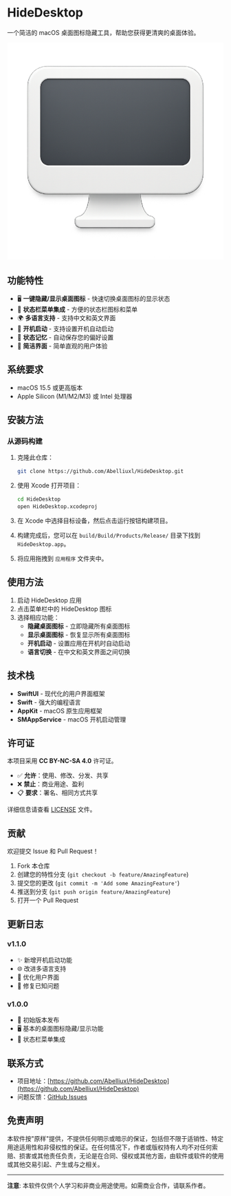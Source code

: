 # HideDesktop

一个简洁的 macOS 桌面图标隐藏工具，帮助您获得更清爽的桌面体验。

![App Icon](HideDesktop/Assets.xcassets/AppIcon.appiconset/1024.png)

## 功能特性

- 🖥️ **一键隐藏/显示桌面图标** - 快速切换桌面图标的显示状态
- 🎯 **状态栏菜单集成** - 方便的状态栏图标和菜单
- 🌍 **多语言支持** - 支持中文和英文界面
- 🚀 **开机启动** - 支持设置开机自动启动
- 💾 **状态记忆** - 自动保存您的偏好设置
- 🎨 **简洁界面** - 简单直观的用户体验

## 系统要求

- macOS 15.5 或更高版本
- Apple Silicon (M1/M2/M3) 或 Intel 处理器

## 安装方法

### 从源码构建

1. 克隆此仓库：
   ```bash
   git clone https://github.com/Abelliuxl/HideDesktop.git
   ```

2. 使用 Xcode 打开项目：
   ```bash
   cd HideDesktop
   open HideDesktop.xcodeproj
   ```

3. 在 Xcode 中选择目标设备，然后点击运行按钮构建项目。

4. 构建完成后，您可以在 `build/Build/Products/Release/` 目录下找到 `HideDesktop.app`。

5. 将应用拖拽到 `应用程序` 文件夹中。

## 使用方法

1. 启动 HideDesktop 应用
2. 点击菜单栏中的 HideDesktop 图标
3. 选择相应功能：
   - **隐藏桌面图标** - 立即隐藏所有桌面图标
   - **显示桌面图标** - 恢复显示所有桌面图标
   - **开机启动** - 设置应用在开机时自动启动
   - **语言切换** - 在中文和英文界面之间切换

## 技术栈

- **SwiftUI** - 现代化的用户界面框架
- **Swift** - 强大的编程语言
- **AppKit** - macOS 原生应用框架
- **SMAppService** - macOS 开机启动管理

## 许可证

本项目采用 **CC BY-NC-SA 4.0** 许可证。

- ✅ **允许**：使用、修改、分发、共享
- ❌ **禁止**：商业用途、盈利
- 📋 **要求**：署名、相同方式共享

详细信息请查看 [LICENSE](LICENSE) 文件。

## 贡献

欢迎提交 Issue 和 Pull Request！

1. Fork 本仓库
2. 创建您的特性分支 (`git checkout -b feature/AmazingFeature`)
3. 提交您的更改 (`git commit -m 'Add some AmazingFeature'`)
4. 推送到分支 (`git push origin feature/AmazingFeature`)
5. 打开一个 Pull Request

## 更新日志

### v1.1.0
- ✨ 新增开机启动功能
- 🌐 改进多语言支持
- 🎨 优化用户界面
- 🐛 修复已知问题

### v1.0.0
- 🎉 初始版本发布
- 🖥️ 基本的桌面图标隐藏/显示功能
- 🎯 状态栏菜单集成

## 联系方式

- 项目地址：[https://github.com/Abelliuxl/HideDesktop](https://github.com/Abelliuxl/HideDesktop)
- 问题反馈：[GitHub Issues](https://github.com/Abelliuxl/HideDesktop/issues)

## 免责声明

本软件按"原样"提供，不提供任何明示或暗示的保证，包括但不限于适销性、特定用途适用性和非侵权性的保证。在任何情况下，作者或版权持有人均不对任何索赔、损害或其他责任负责，无论是在合同、侵权或其他方面，由软件或软件的使用或其他交易引起、产生或与之相关。

---

**注意**: 本软件仅供个人学习和非商业用途使用。如需商业合作，请联系作者。

